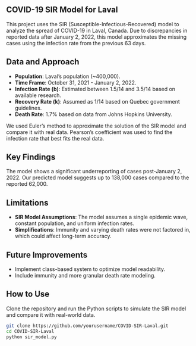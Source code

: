 ## COVID-19 SIR Model for Laval

This project uses the SIR (Susceptible-Infectious-Recovered) model to analyze the spread of COVID-19 in Laval, Canada. Due to discrepancies in reported data after January 2, 2022, this model approximates the missing cases using the infection rate from the previous 63 days.

## Data and Approach

- **Population**: Laval’s population (~400,000).
- **Time Frame**: October 31, 2021 - January 2, 2022.
- **Infection Rate (b)**: Estimated between 1.5/14 and 3.5/14 based on available research.
- **Recovery Rate (k)**: Assumed as 1/14 based on Quebec government guidelines.
- **Death Rate**: 1.7% based on data from Johns Hopkins University.

We used Euler’s method to approximate the solution of the SIR model and compare it with real data. Pearson’s coefficient was used to find the infection rate that best fits the real data.

## Key Findings

The model shows a significant underreporting of cases post-January 2, 2022. Our predicted model suggests up to 138,000 cases compared to the reported 62,000.

## Limitations

- **SIR Model Assumptions**: The model assumes a single epidemic wave, constant population, and uniform infection rates.
- **Simplifications**: Immunity and varying death rates were not factored in, which could affect long-term accuracy.

## Future Improvements

- Implement class-based system to optimize model readability.
- Include immunity and more granular death rate modeling.

## How to Use

Clone the repository and run the Python scripts to simulate the SIR model and compare it with real-world data.

```bash
git clone https://github.com/yourusername/COVID-SIR-Laval.git
cd COVID-SIR-Laval
python sir_model.py
